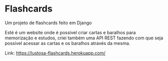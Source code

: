# Flashcards

Um projeto de flashcards feito em Django

Esté é um website onde é possível criar cartas e baralhos para memorização e estudos, criei também uma API REST fazendo com que seja possível acessar as cartas e os baralhos através da mesma.

Link: https://lustosa-flashcards.herokuapp.com/
